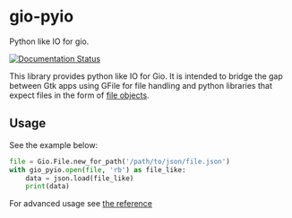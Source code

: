 # gio-pyio

Python like IO for gio.

[![Documentation Status](https://readthedocs.org/projects/gio-pyio/badge/?version=latest)](https://gio-pyio.readthedocs.io/en/latest/?badge=latest)

This library provides python like IO for Gio. It is intended to bridge the gap
between Gtk apps using GFile for file handling and python libraries that
expect files in the form of 
[file objects](https://docs.python.org/3/glossary.html#term-file-object).

## Usage
See the example below:
```python
file = Gio.File.new_for_path('/path/to/json/file.json')
with gio_pyio.open(file, 'rb') as file_like:
    data = json.load(file_like)
    print(data)
```

For advanced usage see [the reference](https://gio-pyio.readthedocs.io/)
